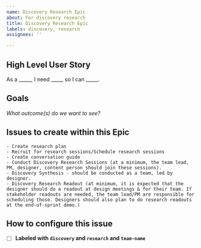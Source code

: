 ```yaml
---
name: Discovery Research Epic
about: For discovery research
title: Discovery Research Epic
labels: discovery, research
assignees: ''

---
```


## High Level User Story
As a _____, I need _____ so I can _____.

## Goals
_What outcome(s) do we want to see?_ 


## Issues to create within this Epic

```
- Create research plan
- Recruit for research sessions/Schedule research sessions
- Create conversation guide
- Conduct Discovery Research Sessions (at a minimum, the team lead, PM, designer, content person should join these sessions).
- Discovery Synthesis - should be conducted as a team, led by designer.
- Discovery Research Readout (at minimum, it is expected that the designer should do a readout at design meetings & for their team. If stakeholder readouts are needed, the team lead/PM are responsible for scheduling those. Designers should also plan to do research readouts at the end-of-sprint demo.)
```

## How to configure this issue
- [ ] **Labeled with `discovery` and `research` and `team-name`**
